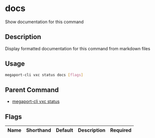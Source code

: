 # docs

Show documentation for this command

## Description

Display formatted documentation for this command from markdown files

## Usage

```sh
megaport-cli vxc status docs [flags]
```


## Parent Command

* [megaport-cli vxc status](megaport-cli_vxc_status.md)
## Flags

| Name | Shorthand | Default | Description | Required |
|------|-----------|---------|-------------|----------|

